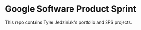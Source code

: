 # Google Software Product Sprint


This repo contains Tyler Jedziniak's portfolio and SPS projects.

